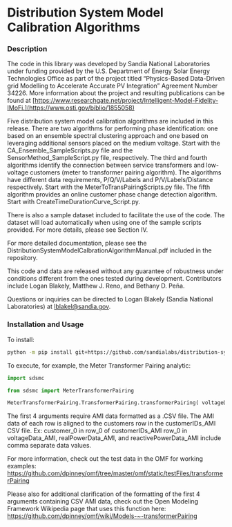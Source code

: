 # Distribution System Model Calibration Algorithms

### Description

The code in this library was developed by Sandia National Laboratories under funding provided by the U.S. Department of Energy Solar Energy Technologies Office as part of the project titled “Physics-Based Data-Driven grid Modelling to Accelerate Accurate PV Integration” Agreement Number 34226. More information about the project and resulting publications can be found at [https://www.researchgate.net/project/Intelligent-Model-Fidelity-IMoFi.](https://www.osti.gov/biblio/1855058)

Five distribution system model calibration algorithms are included in this release. There are two algorithms for performing phase identification: one based on an ensemble spectral clustering approach and one based on leveraging additional sensors placed on the medium voltage. Start with the CA_Ensemble_SampleScripts.py file and the SensorMethod_SampleScript.py file, respectively. The third and fourth algorithms identify the connection between service transformers and low-voltage customers (meter to transformer pairing algorithm).  The algorithms have different data requirements, P/Q/V/Labels and P/V/Labels/Distance respectively. Start with the MeterToTransPairingScripts.py file.  The fifth algorithm provides an online customer phase change detection algorithm.  Start with CreateTimeDurationCurve_Script.py.

There is also a sample dataset included to facilitate the use of the code. The dataset will load automatically when using one of the sample scripts provided. For more details, please see Section IV.

For more detailed documentation, please see the DistributionSystemModelCalbrationAlgorithmManual.pdf included in the repository.

This code and data are released without any guarantee of robustness under conditions different from the ones tested during development.  Contributors include Logan Blakely, Matthew J. Reno, and Bethany D. Peña.

Questions or inquiries can be directed to Logan Blakely (Sandia National Laboratories) at lblakel@sandia.gov.

### Installation and Usage

To install:

```sh
python -m pip install git+https://github.com/sandialabs/distribution-system-model-calibration
```

To execute, for example, the Meter Transformer Pairing analytic:

```python
import sdsmc

from sdsmc import MeterTransformerPairing

MeterTransformerPairing.TransformerPairing.transformerPairing( voltageData_AMI: str, realPowerData_AMI: str, reactivePowerData_AMI: str, customerIDs_AMI: str, transLabelsErrors_csv: str, transLabelsTrue_csv: str, saveResultsPath, useTrueLabels: bool = True)
```

The first 4 arguments require AMI data formatted as a .CSV file. The AMI data of each row is aligned to the customers row in the customerIDs_AMI CSV file.
Ex: customer_0 in row_0 of customerIDs_AMI
    row_0 in voltageData_AMI, realPowerData_AMI, and reactivePowerData_AMI include comma separate data values.

For more information, check out the test data in the OMF for working examples: https://github.com/dpinney/omf/tree/master/omf/static/testFiles/transformerPairing

Please also for additional clarification of the formatting of the first 4 arguments containing CSV AMI data, check out the Open Modeling Framework Wikipedia page that uses this function here: https://github.com/dpinney/omf/wiki/Models-~-transformerPairing
